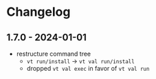 # Changelog

## 1.7.0 - 2024-01-01

- restructure command tree
  - `vt run/install` -> `vt val run/install`
  - dropped `vt val exec` in favor of `vt val run`
